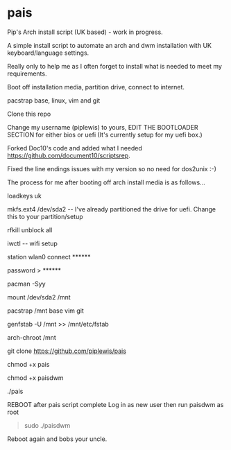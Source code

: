 # pais
Pip's Arch install script (UK based) - work in progress.

A simple install script to automate an arch and dwm installation with UK keyboard/language settings. 

Really only to help me as I often forget to install what is needed to meet my requirements.

Boot off installation media, partition drive, connect to internet.

pacstrap base, linux, vim and git

Clone this repo

Change my username (piplewis) to yours, EDIT THE BOOTLOADER SECTION for either bios or uefi (It's currently setup for my uefi box.)

Forked Doc10's code and added what I needed https://github.com/document10/scriptsrep.

Fixed the line endings issues with my version so no need for dos2unix :-)

The process for me after booting off arch install media is as follows...

loadkeys uk

mkfs.ext4 /dev/sda2 -- I've already partitioned the drive for uefi. Change this to your partition/setup

rfkill unblock all

iwctl -- wifi setup 

station wlan0 connect ******

password > ******

pacman -Syy

mount /dev/sda2 /mnt

pacstrap /mnt base vim git

genfstab -U /mnt >> /mnt/etc/fstab

arch-chroot /mnt

git clone https://github.com/piplewis/pais

chmod +x pais

chmod +x paisdwm

./pais

REBOOT after pais script complete
Log in as new user then run paisdwm as root

> sudo ./paisdwm

Reboot again and bobs your uncle.
